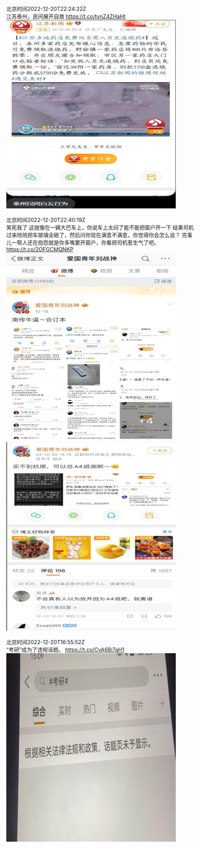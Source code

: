 北京时间2022-12-20T22:24:22Z<br>江苏泰州，民间展开自救 https://t.co/tvnZ4ZHaHt<br><img src='/temp/image/2022/n-Month-12/1605207487329800193_0.jpg' width='450' height='500'><br><br>北京时间2022-12-20T22:40:19Z<br>笑死我了
这就像在一辆大巴车上，你说车上太闷了能不能把窗户开一下
结果司机过来咣咣把车玻璃全砸了，然后问你现在满意不满意，你觉得你会怎么说？
完事儿一帮人还在抱怨就是你多嘴要开窗户，你看把司机惹生气了吧。 https://t.co/2OFGCMQNKP<br><img src='/temp/image/2022/n-Month-12/1605211499785555968_0.jpg' width='450' height='500'><img src='/temp/image/2022/n-Month-12/1605211499785555968_1.jpg' width='450' height='500'><br><br>北京时间2022-12-20T16:55:52Z<br>“考研”成为了违规话题。 https://t.co/CyA6Bi7aH1<br><img src='/temp/image/2022/n-Month-12/1605124814720892928_0.jpg' width='450' height='500'><br><br>